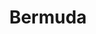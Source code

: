 ---
title:			"Bermuda"
post_path:	2016-09-17-bermuda
lon:				-64.8364401
lat:				32.3192794
date_start:	2017_09_17
date_end:		2017_09_20
photos:
  - ext:		01.jpg
  - ext:		02.jpg
---